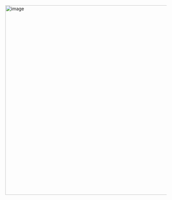 <img width="898" height="590" alt="image" src="https://github.com/user-attachments/assets/fe89d2f1-60eb-40dd-86f9-1c7d0170436a" />
